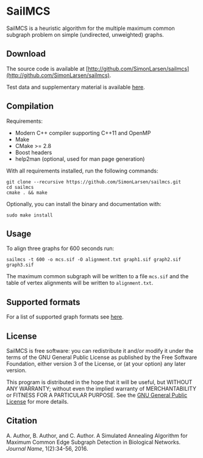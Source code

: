 SailMCS
=======

SailMCS is a heuristic algorithm for the multiple maximum common subgraph
problem on simple (undirected, unweighted) graphs.

## Download

The source code is available at [http://github.com/SimonLarsen/sailmcs](http://github.com/SimonLarsen/sailmcs).

Test data and supplementary material is available [here](files/sailmcs_data.zip).

## Compilation

Requirements:

* Modern C++ compiler supporting C++11 and OpenMP
* Make
* CMake &gt;= 2.8
* Boost headers
* help2man (optional, used for man page generation)

With all requirements installed, run the following commands:

    git clone --recursive https://github.com/SimonLarsen/sailmcs.git
    cd sailmcs
    cmake . && make

Optionally, you can install the binary and documentation with:

    sudo make install

## Usage

To align three graphs for 600 seconds run:

    sailmcs -t 600 -o mcs.sif -O alignment.txt graph1.sif graph2.sif graph3.sif

The maximum common subgraph will be written to a file `mcs.sif` and the table of vertex alignments
will be written to `alignment.txt`.

## Supported formats

For a list of supported graph formats see [here](https://github.com/SimonLarsen/graphio/wiki/Formats).

## License

SailMCS is free software: you can redistribute it and/or modify it under the terms of the
GNU General Public License as published by the Free Software Foundation,
either version 3 of the License, or (at your option) any later version.

This program is distributed in the hope that it will be useful, but WITHOUT ANY WARRANTY; without even the implied warranty of MERCHANTABILITY or FITNESS FOR A PARTICULAR PURPOSE. See the [GNU General Public License](http://www.gnu.org/licenses) for more details.

## Citation

A. Author, B. Author, and C. Author. A Simulated Annealing Algorithm for Maximum Common Edge Subgraph Detection in Biological Networks. *Journal Name*, 1(2):34-56, 2016.
